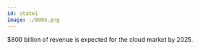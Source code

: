 ```yaml
---
id: state1
image: ./800b.png
---
```


$800 billion of revenue is expected for the cloud market by 2025. 
